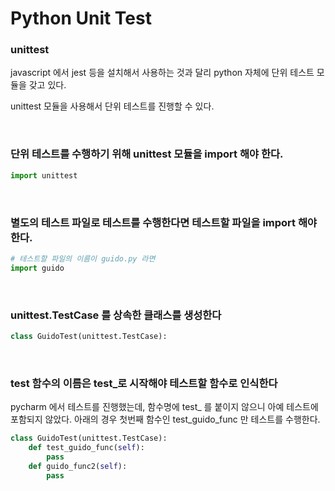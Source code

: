 # Python Unit Test

### unittest

javascript 에서 jest 등을 설치해서 사용하는 것과 달리 python 자체에 단위 테스트 모듈을 갖고 있다.

unittest 모듈을 사용해서 단위 테스트를 진행할 수 있다.

<br>

### 단위 테스트를 수행하기 위해 unittest 모듈을 import 해야 한다.

```python
import unittest
```

<br>

### 별도의 테스트 파일로 테스트를 수행한다면 테스트할 파일을 import 해야 한다.

```python
# 테스트할 파일의 이름이 guido.py 라면
import guido
```

<br>

### unittest.TestCase 를 상속한 클래스를 생성한다

```python
class GuidoTest(unittest.TestCase):
```

<br>

### test 함수의 이름은 test_로 시작해야 테스트할 함수로 인식한다

pycharm 에서 테스트를 진행했는데, 함수명에 test_ 를 붙이지 않으니 아예 테스트에 포함되지 않았다. 아래의 경우 첫번째 함수인 test_guido_func 만 테스트를 수행한다.

```python
class GuidoTest(unittest.TestCase):
    def test_guido_func(self):
        pass
    def guido_func2(self):
        pass
```



